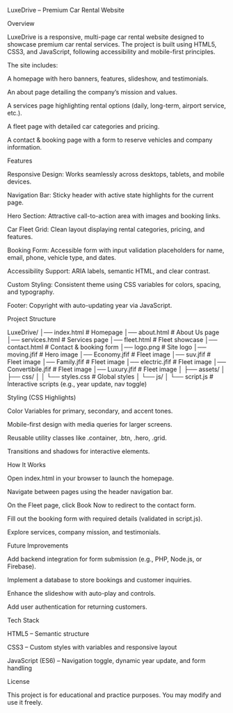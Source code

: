 LuxeDrive – Premium Car Rental Website

 Overview

LuxeDrive is a responsive, multi-page car rental website designed to showcase premium car rental services. The project is built using HTML5, CSS3, and JavaScript, following accessibility and mobile-first principles.

The site includes:

A homepage with hero banners, features, slideshow, and testimonials.

An about page detailing the company’s mission and values.

A services page highlighting rental options (daily, long-term, airport service, etc.).

A fleet page with detailed car categories and pricing.

A contact & booking page with a form to reserve vehicles and company information.

Features

Responsive Design: Works seamlessly across desktops, tablets, and mobile devices.

Navigation Bar: Sticky header with active state highlights for the current page.

Hero Section: Attractive call-to-action area with images and booking links.

Car Fleet Grid: Clean layout displaying rental categories, pricing, and features.

Booking Form: Accessible form with input validation placeholders for name, email, phone, vehicle type, and dates.

Accessibility Support: ARIA labels, semantic HTML, and clear contrast.

Custom Styling: Consistent theme using CSS variables for colors, spacing, and typography.

Footer: Copyright with auto-updating year via JavaScript.

Project Structure

LuxeDrive/
│── index.html         # Homepage
│── about.html         # About Us page
│── services.html      # Services page
│── fleet.html         # Fleet showcase
│── contact.html       # Contact & booking form
│── logo.png           # Site logo
│── moving.jfif        # Hero image
│── Economy.jfif       # Fleet image
│── suv.jfif           # Fleet image
│── Family.jfif        # Fleet image
│── electric.jfif      # Fleet image
│── Convertibile.jfif  # Fleet image
│── Luxury.jfif        # Fleet image
│
├── assets/
│   ├── css/
│   │   └── styles.css  # Global styles
│   └── js/
│       └── script.js   # Interactive scripts (e.g., year update, nav toggle)

Styling (CSS Highlights)

Color Variables for primary, secondary, and accent tones.

Mobile-first design with media queries for larger screens.

Reusable utility classes like .container, .btn, .hero, .grid.

Transitions and shadows for interactive elements.


 How It Works

Open index.html in your browser to launch the homepage.

Navigate between pages using the header navigation bar.

On the Fleet page, click Book Now to redirect to the contact form.

Fill out the booking form with required details (validated in script.js).

Explore services, company mission, and testimonials.


 Future Improvements

Add backend integration for form submission (e.g., PHP, Node.js, or Firebase).

Implement a database to store bookings and customer inquiries.

Enhance the slideshow with auto-play and controls.

Add user authentication for returning customers.


Tech Stack

HTML5 – Semantic structure

CSS3 – Custom styles with variables and responsive layout

JavaScript (ES6) – Navigation toggle, dynamic year update, and form handling


License

This project is for educational and practice purposes. You may modify and use it freely.